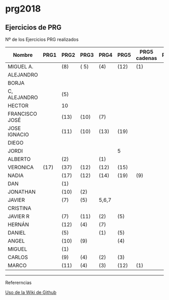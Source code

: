 # prg2018
## Ejercicios de PRG

Nº de los Ejercicios PRG realizados

| Nombre | PRG1 | PRG2 | PRG3 | PRG4 | PRG5 | PRG5 cadenas| PRG6 | PRG7 | PRG8 |
| ------ | ---- | ---- | ---- | ---- | ---- | ----------- | ---- | ---- | ---- |
| MIGUEL A. |   |  (8)|  ( 5)|  (4) | (12)  |       (1)      |      |      |      |
| ALEJANDRO |  |  |  |  |  |             |      |      |      |
| BORJA |  |  |  |  |  |             |      |      |      |
| C, ALEJANDRO | |(5) |  |  |  |             |      |      |      |
| HECTOR | |10  |  |  |  |             |      |      |      |
| FRANCISCO JOSÉ |  | (13)|(10) | (7)|  |             |      |      |      |
| JOSE IGNACIO | | (11)  | (10) |(13)  | (19) |             |      |      |      |
| DIEGO |  |  |  |  |  |             |      |      |      |
| JORDI| |  |  |  |  5|             |      |      |      |
| ALBERTO |  | (2) |  |(1)  ||             |      |      |      |
| VERONICA |(17) |(37)  |(12)  |(12)  |(15) |             |      |      |      |
| NADIA | | (17) | (12) | (14) | (19) | (9) |      |      |      |
| DAN |  | (1) |  |  |  |             |      |      |      |
| JONATHAN |  |(10)  | (2) |  |  |             |      |      |      |
| JAVIER | | (7)|(5) | 5,6,7 |  |             |      |      |      |
| CRISTINA |  |    |  |  |  |             |      |      |      |
| JAVIER R| | (7) |(11)  |(2)  | (5) |             |      |      |      |
| HERNÁN | | (12) |(4)  | (7) |  |             |      |      |      |
| DANIEL | | (5) |  | (1) |(5)|             |      |      |      |
| ANGEL |  | (10) | (9)|  | (4) |             |      |      |      |
| MIGUEL |  | (1) |  |  |  |             |      |      |      |
| CARLOS |  |(9) |(4)  |(2)  |(3)  |             |      |      |      |
| MARCO |  |(11)  | (4) |(3) |(12) |     (1)       |      |      |      |

***
Refererncias

[Uso de la Wiki de Github](https://www.adictosaltrabajo.com/tutoriales/github-wiki/)

